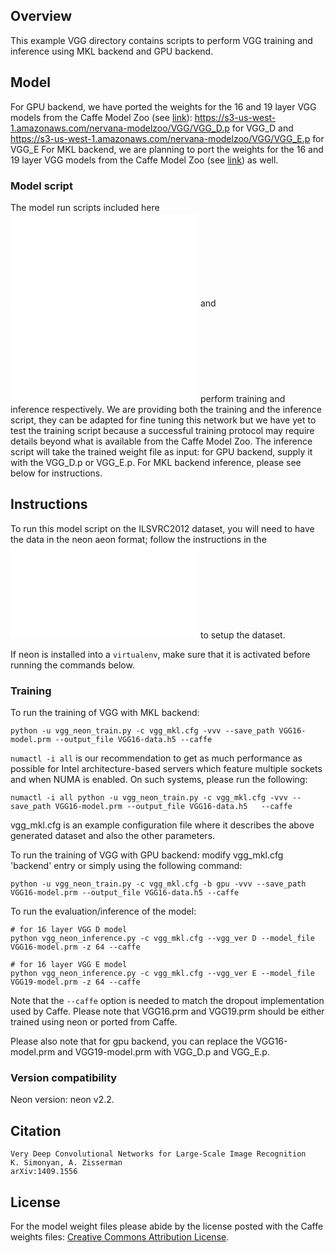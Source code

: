 ## Overview

This example VGG directory contains scripts to perform VGG training and inference using MKL backend and GPU backend.

## Model

For GPU backend, we have ported the weights for the 16 and 19 layer VGG models from the Caffe Model Zoo (see [link](https://github.com/BVLC/caffe/wiki/Model-Zoo#models-used-by-the-vgg-team-in-ilsvrc-2014)): https://s3-us-west-1.amazonaws.com/nervana-modelzoo/VGG/VGG_D.p for VGG_D and https://s3-us-west-1.amazonaws.com/nervana-modelzoo/VGG/VGG_E.p for VGG_E
For MKL backend, we are planning to port the weights for the 16 and 19 layer VGG models from the Caffe Model Zoo (see [link](https://github.com/BVLC/caffe/wiki/Model-Zoo#models-used-by-the-vgg-team-in-ilsvrc-2014)) as well.

### Model script
The model run scripts included here ![vgg_neon_train.py](./vgg_neon_train.py) and ![vgg_neon_inference.py](./vgg_neon_inference.py) perform training and inference respectively. We are providing both the training and the inference script, they can be adapted for fine tuning this network but we have yet to test the training script because a successful training protocol may require details beyond what is available from the Caffe Model Zoo. The inference script will take the trained weight file as input: for GPU backend, supply it with the VGG_D.p or VGG_E.p. For MKL backend inference, please see below for instructions.

## Instructions 

To run this model script on the ILSVRC2012 dataset, you will need to have the data in the neon aeon format; follow
the instructions in the ![README.md](../imagenet/README.md) to setup the dataset.

If neon is installed into a `virtualenv`, make sure that it is activated before running the commands below.

### Training 

To run the training of VGG with MKL backend: 

`python -u vgg_neon_train.py -c vgg_mkl.cfg -vvv --save_path VGG16-model.prm --output_file VGG16-data.h5 --caffe`

`numactl -i all` is our recommendation to get as much performance as possible for Intel architecture-based servers which
feature multiple sockets and when NUMA is enabled. On such systems, please run the following:

`numactl -i all python -u vgg_neon_train.py -c vgg_mkl.cfg -vvv --save_path VGG16-model.prm --output_file VGG16-data.h5   --caffe`

vgg_mkl.cfg is an example configuration file where it describes the above generated dataset and also the other parameters.

To run the training of VGG with GPU backend:
modify vgg_mkl.cfg 'backend' entry or simply using the following command: 

`python -u vgg_neon_train.py -c vgg_mkl.cfg -b gpu -vvv --save_path VGG16-model.prm --output_file VGG16-data.h5 --caffe`

To run the evaluation/inference of the model:
```
# for 16 layer VGG D model 
python vgg_neon_inference.py -c vgg_mkl.cfg --vgg_ver D --model_file VGG16-model.prm -z 64 --caffe

# for 16 layer VGG E model
python vgg_neon_inference.py -c vgg_mkl.cfg --vgg_ver E --model_file VGG19-model.prm -z 64 --caffe
```
Note that the `--caffe` option is needed to match the dropout implementation used by Caffe.
Please note that VGG16.prm and VGG19.prm should be either trained using neon or ported from Caffe.

Please also note that for gpu backend, you can replace the VGG16-model.prm and VGG19-model.prm with VGG_D.p and VGG_E.p. 

### Version compatibility

Neon version: neon v2.2.

## Citation

```
Very Deep Convolutional Networks for Large-Scale Image Recognition
K. Simonyan, A. Zisserman
arXiv:1409.1556
```

## License

For the model weight files please abide by the license posted with the Caffe weights files:
[Creative Commons Attribution License](https://creativecommons.org/licenses/by/4.0/).

